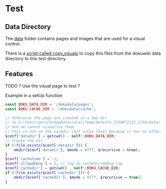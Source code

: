 # Test

## Data Directory

The [data](data) folder contains pages and images that are
used for a visual control.

There is a [script called copy_visuals](../copy_visuals.cmd) 
to copy this files from the dokuwiki data directory to this test directory.


## Features

TODO ? Use the visual page to test ?

Example in a setUp function

```php
const DOKU_DATA_DIR = '/dokudata/pages';
const DOKU_CACHE_DIR = '/dokudata/cache';

// Otherwise the page are created in a tmp dir
// ie C:\Users\gerard\AppData\Local\Temp/dwtests-1550072121.2716/data/
// and we cannot visualize them
// This is not on the savedir conf value level because it has no effect on the datadir value
$conf['datadir'] = getcwd() . self::DOKU_DATA_DIR;
// Create the dir
if (!file_exists($conf['datadir'])) {
    mkdir($conf['datadir'], $mode = 0777, $recursive = true);
}
$conf['cachetime'] = -1;
$conf['allowdebug'] = 1; // log in cachedir+debug.log
$conf['cachedir'] = getcwd() . self::DOKU_CACHE_DIR;
if (!file_exists($conf['cachedir'])) {
    mkdir($conf['cachedir'], $mode = 0777, $recursive = true);
}
```